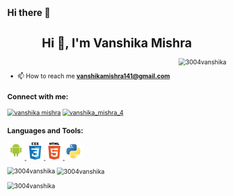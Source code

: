 ## Hi there 👋
<h1 align="center">Hi 👋, I'm Vanshika Mishra</h1>
<p align="right"> <img src="https://user-images.githubusercontent.com/74038190/236119160-976a0405-caa7-470c-9356-16d43402ea0a.gif" alt="3004vanshika" /> </p>

- 📫 How to reach me **vanshikamishra141@gmail.com**

<h3 align="left">Connect with me:</h3>
<p align="left">
<a href="https://linkedin.com/in/vanshika mishra" target="blank"><img align="center" src="https://raw.githubusercontent.com/rahuldkjain/github-profile-readme-generator/master/src/images/icons/Social/linked-in-alt.svg" alt="vanshika mishra" height="30" width="40" /></a>
<a href="https://instagram.com/vanshika_mishra_4" target="blank"><img align="center" src="https://raw.githubusercontent.com/rahuldkjain/github-profile-readme-generator/master/src/images/icons/Social/instagram.svg" alt="vanshika_mishra_4" height="30" width="40" /></a>
</p>

<h3 align="left">Languages and Tools:</h3>
<p align="left"> <a href="https://developer.android.com" target="_blank" rel="noreferrer"> <img src="https://raw.githubusercontent.com/devicons/devicon/master/icons/android/android-original-wordmark.svg" alt="android" width="40" height="40"/> </a> <a href="https://www.w3schools.com/css/" target="_blank" rel="noreferrer"> <img src="https://raw.githubusercontent.com/devicons/devicon/master/icons/css3/css3-original-wordmark.svg" alt="css3" width="40" height="40"/> </a> <a href="https://www.w3.org/html/" target="_blank" rel="noreferrer"> <img src="https://raw.githubusercontent.com/devicons/devicon/master/icons/html5/html5-original-wordmark.svg" alt="html5" width="40" height="40"/> </a> <a href="https://www.python.org" target="_blank" rel="noreferrer"> <img src="https://raw.githubusercontent.com/devicons/devicon/master/icons/python/python-original.svg" alt="python" width="40" height="40"/> </a> </p>

<p><img align="left" src="https://github-readme-stats.vercel.app/api/top-langs?username=3004vanshika&show_icons=true&locale=en&layout=compact" alt="3004vanshika" /></p>

<p>&nbsp;<img align="center" src="https://github-readme-stats.vercel.app/api?username=3004vanshika&show_icons=true&locale=en" alt="3004vanshika" /></p>

<p><img align="center" src="https://github-readme-streak-stats.herokuapp.com/?user=3004vanshika&" alt="3004vanshika" /></p>

